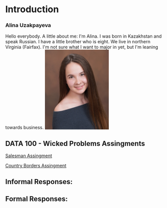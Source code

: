 # Introduction
### Alina Uzakpayeva
Hello everybody. A little about me: I'm Alina. I was born in Kazakhstan and speak Russian. I have a little brother who is eight. We live in northern Virginia (Fairfax). I'm not sure what I want to major in yet, but I'm leaning towards business. 
<img src="IMG-8784.JPG" width=200>




## DATA 100 - Wicked Problems Assingments
[Salesman Assingment](JPG_Finished_Homes.JPG)

[Country Borders Assingment](kazakhstan.png)
## Informal Responses:


## Formal Responses:
